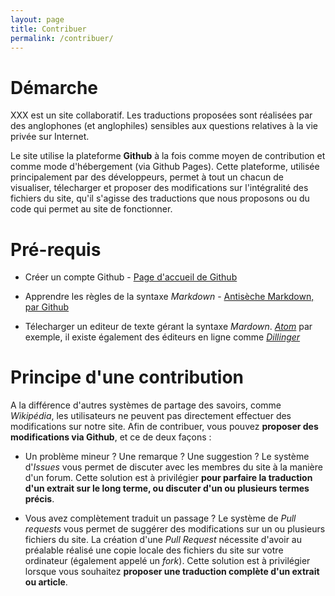 ```yaml
---
layout: page
title: Contribuer
permalink: /contribuer/
---
```


# Démarche

XXX est un site collaboratif. Les traductions proposées sont réalisées par des anglophones (et anglophiles) sensibles aux questions relatives à la vie privée sur Internet.

Le site utilise la plateforme **Github** à la fois comme moyen de contribution et comme mode d'hébergement (via Github Pages). Cette plateforme, utilisée principalement par des développeurs, permet à tout un chacun de visualiser, télecharger et proposer des modifications sur l'intégralité des fichiers du site, qu'il s'agisse des traductions que nous proposons ou du code qui permet au site de fonctionner.

# Pré-requis

* Créer un compte Github - [Page d'accueil de Github](https://github.com/)

* Apprendre les règles de la syntaxe *Markdown* - [Antisèche Markdown, par Github](https://guides.github.com/pdfs/markdown-cheatsheet-online.pdf)

* Télecharger un editeur de texte gérant la syntaxe *Mardown*. [*Atom*](https://atom.io/) par exemple, il existe également des éditeurs en ligne comme [*Dillinger*](https://dillinger.io/)

# Principe d'une contribution

A la différence d'autres systèmes de partage des savoirs, comme *Wikipédia*, les utilisateurs ne peuvent pas directement effectuer des modifications sur notre site. Afin de contribuer, vous pouvez **proposer des modifications via Github**, et ce de deux façons :

* Un problème mineur ? Une remarque ? Une suggestion ?
Le système d'*Issues* vous permet de discuter avec les membres du site à la manière d'un forum. Cette solution est à privilégier **pour parfaire la traduction d'un extrait sur le long terme, ou discuter d'un ou plusieurs termes précis**.

* Vous avez complètement traduit un passage ?
Le système de *Pull requests* vous permet de suggérer des modifications sur un ou plusieurs fichiers du site. La création d'une *Pull Request* nécessite d'avoir au préalable réalisé une copie locale des fichiers du site sur votre ordinateur (également appelé un *fork*). Cette solution est à privilégier lorsque vous souhaitez **proposer une traduction complète d'un extrait ou article**.
